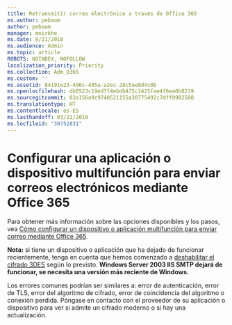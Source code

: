 ```yaml
---
title: Retransmitir correo electrónico a través de Office 365
ms.author: pebaum
author: pebaum
manager: mnirkhe
ms.date: 9/21/2018
ms.audience: Admin
ms.topic: article
ROBOTS: NOINDEX, NOFOLLOW
localization_priority: Priority
ms.collection: Adm_O365
ms.custom: ''
ms.assetid: 84191e23-496c-495a-a2ec-28c5ae0d4c0b
ms.openlocfilehash: db8523c19ed7f4ebdb475c1425fae4f6ea0b8219
ms.sourcegitcommit: 03a156a9c9740521155a30775492c7dff0982588
ms.translationtype: HT
ms.contentlocale: es-ES
ms.lasthandoff: 03/22/2019
ms.locfileid: "30752831"
---
```

# <a name="set-up-a-multifunction-device-or-application-to-send-email-using-office-365"></a>Configurar una aplicación o dispositivo multifunción para enviar correos electrónicos mediante Office 365

Para obtener más información sobre las opciones disponibles y los pasos, vea [Cómo configurar un dispositivo o aplicación multifunción para enviar correo mediante Office 365](https://support.office.com/article/69f58e99-c550-4274-ad18-c805d654b4c4).
  
**Nota:** si tiene un dispositivo o aplicación que ha dejado de funcionar recientemente, tenga en cuenta que hemos comenzado a [deshabilitar el cifrado 3DES](https://docs.microsoft.com/office365/securitycompliance/technical-reference-details-about-encryption) según lo previsto.  **Windows Server 2003 IIS SMTP dejará de funcionar, se necesita una versión más reciente de Windows.** 

Los errores comunes podrían ser similares a: error de autenticación, error de TLS, error del algoritmo de cifrado, error de coincidencia del algoritmo o conexión perdida.  Póngase en contacto con el proveedor de su aplicación o dispositivo para ver si admite un cifrado moderno o si hay una actualización.

